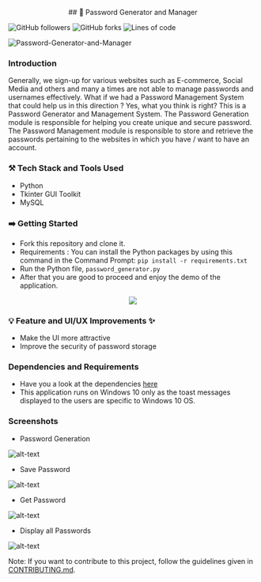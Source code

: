 <p align="center">
## 🔑 Password Generator and Manager

![GitHub followers](https://img.shields.io/github/followers/smv1999?style=for-the-badge)
![GitHub forks](https://img.shields.io/github/forks/smv1999/Password-Generator-and-Manager?style=for-the-badge)
![Lines of code](https://img.shields.io/tokei/lines/github/smv1999/Password-Generator-and-Manager?style=for-the-badge)

</p>

![Password-Generator-and-Manager](https://socialify.git.ci/smv1999/Password-Generator-and-Manager/image?forks=1&issues=1&language=1&owner=1&pattern=Charlie%20Brown&pulls=1&stargazers=1&theme=Dark)


### Introduction
Generally, we sign-up for various websites such as E-commerce, Social Media and others and many a times are not able to manage passwords and usernames effectively. What if we had a Password Management System that could help us in this direction ? Yes, what you think is right? This is a Password Generator and Management System. The Password Generation module is responsible for helping you create unique and secure password. The Password Management module is responsible to store and retrieve the passwords pertaining to the websites in which you have / want to have an account. 

### ⚒️ Tech Stack and Tools Used

* Python
* Tkinter GUI Toolkit
* MySQL

### ➡️ Getting Started 

* Fork this repository and clone it.
* Requirements : You can install the Python packages by using this command in the Command Prompt: 
```pip install -r requirements.txt```
* Run the Python file, ```password_generator.py```
* After that you are good to proceed and enjoy the demo of the application.

<p align="center">
<img src="https://github.com/smv1999/Password-Generator-and-Manager/blob/main/password_gif.gif">
</p>

### 💡 Feature and UI/UX Improvements ✨

* Make the UI more attractive
* Improve the security of password storage

### Dependencies and Requirements

* Have you a look at the dependencies [here](https://github.com/smv1999/Password-Generator-and-Manager/blob/main/requirements.txt)
* This application runs on Windows 10 only as the toast messages displayed to the users are specific to Windows 10 OS.

### Screenshots

* Password Generation

![alt-text](https://raw.githubusercontent.com/smv1999/Password-Generator-and-Manager/main/password_generation_image.png)

* Save Password 

![alt-text](https://raw.githubusercontent.com/smv1999/Password-Generator-and-Manager/main/save_password.png)

* Get Password

![alt-text](https://raw.githubusercontent.com/smv1999/Password-Generator-and-Manager/main/get_password.png)

* Display all Passwords

![alt-text](https://raw.githubusercontent.com/smv1999/Password-Generator-and-Manager/main/all_passwords.png)

Note: If you want to contribute to this project, follow the guidelines given in [CONTRIBUTING.md](https://github.com/smv1999/Password-Generator-and-Manager/blob/main/CONTRIBUTING.md).
